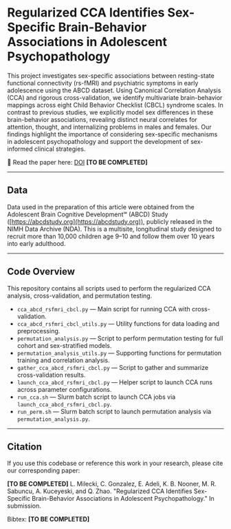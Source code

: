 # Regularized CCA Identifies Sex-Specific Brain-Behavior Associations in Adolescent Psychopathology

This project investigates sex-specific associations between resting-state functional connectivity (rs-fMRI) and psychiatric symptoms in early adolescence using the ABCD dataset. Using Canonical Correlation Analysis (CCA) and rigorous cross-validation, we identify multivariate brain-behavior mappings across eight Child Behavior Checklist (CBCL) syndrome scales. In contrast to previous studies, we explicitly model sex differences in these brain-behavior associations, revealing distinct neural correlates for attention, thought, and internalizing problems in males and females. Our findings highlight the importance of considering sex-specific mechanisms in adolescent psychopathology and support the development of sex-informed clinical strategies.

📄 Read the paper here: [DOI](#) **[TO BE COMPLETED]**

---

## Data

Data used in the preparation of this article were obtained from the Adolescent Brain Cognitive Development℠ (ABCD) Study ([https://abcdstudy.org](https://abcdstudy.org)), publicly released in the NIMH Data Archive (NDA). This is a multisite, longitudinal study designed to recruit more than 10,000 children age 9–10 and follow them over 10 years into early adulthood.

---

## Code Overview

This repository contains all scripts used to perform the regularized CCA analysis, cross-validation, and permutation testing.

- `cca_abcd_rsfmri_cbcl.py` — Main script for running CCA with cross-validation.
- `cca_abcd_rsfmri_cbcl_utils.py` — Utility functions for data loading and preprocessing.
- `permutation_analysis.py` — Script to perform permutation testing for full cohort and sex-stratified models.
- `permutation_analysis_utils.py` — Supporting functions for permutation training and correlation analysis.
- `gather_cca_abcd_rsfmri_cbcl.py` — Script to gather and summarize cross-validation results.
- `launch_cca_abcd_rsfmri_cbcl.py` — Helper script to launch CCA runs across parameter configurations.
- `run_cca.sh` — Slurm batch script to launch CCA jobs via `launch_cca_abcd_rsfmri_cbcl.py`.
- `run_perm.sh` — Slurm batch script to launch permutation analysis via `permutation_analysis.py`.

---

## Citation

If you use this codebase or reference this work in your research, please cite our corresponding paper:

**[TO BE COMPLETED]** L. Milecki, C. Gonzalez, E. Adeli, K. B. Nooner, M. R. Sabuncu, A. Kuceyeski, and Q. Zhao. "Regularized CCA Identifies Sex-Specific Brain-Behavior Associations in Adolescent Psychopathology." In submission.

Bibtex: **[TO BE COMPLETED]**
